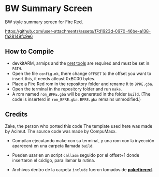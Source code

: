 # BW Summary Screen
BW style summary screen for Fire Red.


https://github.com/user-attachments/assets/f7d1623d-0670-46be-a138-fa28149fc9e6


## How to Compile
- devkitARM, armips and the [pret tools](https://www.mediafire.com/file/bdq6eept3e00bb8/pret-tools.rar/file?dkey=87faiifqqvi&r=909) are required and must be set in `PATH`.
- Open the file `config.mk`, there change `OFFSET` to the offset you want to insert this, it needs atleast 0xBC00 bytes.
- Place a Fire Red rom in the repository folder and rename it to `BPRE.gba`.
- Open the terminal in the repository folder and run `make`.
- A rom named `rom_BPRE.gba` will be generated in the folder `build`. (The code is inserterd in `rom_BPRE.gba`. `BPRE.gba` remains unmodified.)

## Credits
Zake, the person who ported this code
The template used here was made by Acimut. The source code was made by CompuMaxx.

- Compilan ejecutando make con su terminal, y una rom con la inyección aparecerá en una carpeta llamada `build`.

- Pueden usar en un script `callasm` seguido por el offset+1 donde insertaron el código, para llamar la rutina.

- Archivos dentro de la carpeta `include` fueron tomados de [**pokefirered**](https://github.com/pret/pokefirered).

